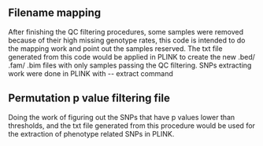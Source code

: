 ## Filename mapping
After finishing the  QC filtering procedures, some samples were removed because of their high missing genotype rates, this code is intended to do the mapping work and point out the samples reserved. The txt file generated from this code would be applied in PLINK to create the new .bed/ .fam/ .bim files with only samples passing the QC filtering. SNPs extracting work were done in PLINK with -- extract command

## Permutation p value filtering file
Doing the work of figuring out the SNPs that have p values lower than thresholds, and the txt file generated from this procedure would be used for the extraction of phenotype related SNPs in PLINK. 
 

